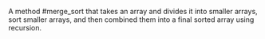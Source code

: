 A method #merge_sort that takes an array and divides it into smaller arrays, sort smaller arrays, and then combined them into a final sorted array using recursion.